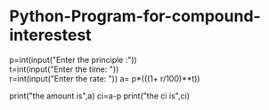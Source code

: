# Python-Program-for-compound-interestest 
p=int(input("Enter the principle :"))  
t=int(input("Enter the time: "))   
r=int(input("Enter the rate: "))
a= p*(((1+ r/100)**t))

print("the amount is",a)
ci=a-p
print("the ci is",ci)

 
